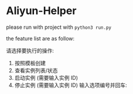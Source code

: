 # Aliyun-Helper

please run with project with `python3 run.py`

the feature list are as follow: 

请选择要执行的操作:
1) 按照模板创建
2) 查看实例列表/状态
3) 启动实例 (需要输入实例 ID)
4) 停止实例 (需要输入实例 ID)
输入选项编号并回车: 
